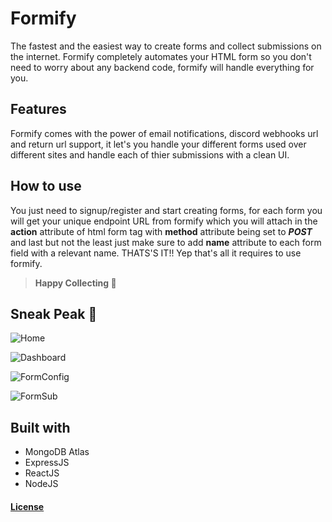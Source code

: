 
# Formify
The fastest and the easiest way to create forms and collect submissions on the internet.
Formify completely automates your HTML form 
so you don't need to worry about any backend code,
formify will handle everything for you.

## Features
Formify comes with the power of email notifications, discord webhooks url and return url support, it let's you handle your different forms used over different sites and handle each of thier submissions with a clean UI.

## How to use 
You just need to signup/register and start creating forms, 
for each form you will get your unique endpoint URL from formify which you will attach in the **action** attribute of html form tag
with **method** attribute being set to ***POST*** and last but not the least just make sure to add **name** attribute to each form field with a relevant name.
THATS'S IT!! Yep that's all it requires to use formify.

> **Happy Collecting 🥳**


## Sneak Peak 👀

![Home](https://user-images.githubusercontent.com/51208270/148282556-8d2b606e-3fe2-4d0c-b82e-70680da4016e.PNG)

![Dashboard](https://user-images.githubusercontent.com/51208270/148284704-f80c07e8-193c-49a7-bf87-5e2312073cbb.PNG)

![FormConfig](https://user-images.githubusercontent.com/51208270/148284836-265a1960-329a-497b-bdac-a77a69e2f708.PNG)

![FormSub](https://user-images.githubusercontent.com/51208270/148284943-3f8a6022-df7a-435e-a9cd-9558f76cbaf5.PNG)



## Built with
* MongoDB Atlas
* ExpressJS
* ReactJS
* NodeJS

#### [License](https://github.com/tarunfy/formify/blob/main/LICENSE)


